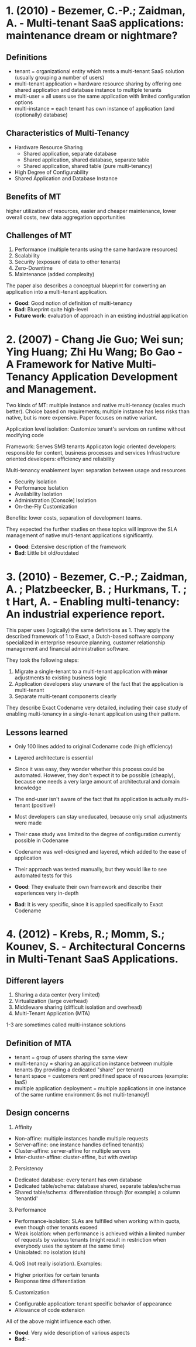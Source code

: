 # 1. (2010) - Bezemer, C.-P.; Zaidman, A. - Multi-tenant SaaS applications: maintenance dream or nightmare?

## Definitions

* tenant = organizational entity which rents a multi-tenant SaaS solution (usually grouping a number of users)
* multi-tenant application = hardware resource sharing by offering one shared application and database instance to multiple tenants
* multi-user = all users use the same application with limited configuration options
* multi-instance = each tenant has own instance of application (and (optionally) database)

## Characteristics of Multi-Tenancy

* Hardware Resource Sharing
  - Shared application, separate database
  - Shared application, shared database, separate table
  - Shared application, shared table (pure multi-tenancy)
* High Degree of Configurability
* Shared Application and Database Instance

## Benefits of MT

higher utilization of resources, easier and cheaper maintenance, lower overall costs, new data aggregation opportunities

## Challenges of MT

1. Performance (multiple tenants using the same hardware resources)
2. Scalability
3. Security (exposure of data to other tenants)
4. Zero-Downtime 
5. Maintenance (added complexity)

The paper also describes a conceptual blueprint for converting an application into a multi-tenant application.

* **Good**: Good notion of definition of multi-tenancy
* **Bad**: Blueprint quite high-level
* **Future work**: evaluation of approach in an existing industrial application


# 2. (2007) - Chang Jie Guo; Wei sun; Ying Huang; Zhi Hu Wang; Bo Gao - A Framework for Native Multi-Tenancy Application Development and Management.

Two kinds of MT: multiple instance and native multi-tenancy (scales much better). Choice based on requirements; multiple instance has less risks than native, but is more expensive. Paper focuses on native variant.

Application level isolation: Customize tenant's services on runtime without modifying code

Framework: Serves SMB tenants
Applicaton logic oriented developers: responsible for content, business processes and services
Infrastructure oriented developers: efficiency and reliability

Multi-tenancy enablement layer: separation between usage and resources
 * Security Isolation
 * Performance Isolation
 * Availability Isolation
 * Administration [Console] Isolation
 * On-the-Fly Customization

Benefits: lower costs, separation of development teams. 

They expected the further studies on these topics will improve the SLA management of native multi-tenant applications significantly. 

* **Good**: Extensive description of the framework
* **Bad**: Little bit old/outdated


# 3. (2010) - Bezemer, C.-P.; Zaidman, A. ; Platzbeecker, B. ; Hurkmans, T. ; t Hart, A. - Enabling multi-tenancy: An industrial experience report.

This paper uses (logically) the same definitions as 1. They apply the described framework of 1 to Exact, a Dutch-based software company specialized in enterprise resource planning, customer relationship management and financial administration software.

They took the following steps:
1. Migrate a single-tenant to a multi-tenant application with **minor** adjustments to existing business logic
2. Application developers stay unaware of the fact that the application is multi-tenant
3. Separate multi-tenant components clearly

They describe Exact Codename very detailed, including their case study of enabling multi-tenancy in a single-tenant application using their pattern.

## Lessons learned
* Only 100 lines added to original Codename code (high efficiency)
* Layered architecture is essential
* Since it was easy, they wonder whether this process could be automated. However, they don't expect it to be possible (cheaply), because one needs a very large amount of architectural and domain knowledge
* The end-user isn't aware of the fact that its application is actually multi-tenant (positive!)
* Most developers can stay uneducated, because only small adjustments were made
* Their case study was limited to the degree of configuration currently possible in Codename
* Codename was well-designed and layered, which added to the ease of application
* Their approach was tested manually, but they would like to see automated tests for this


* **Good**: They evaluate their own framework and describe their experiences very in-depth
* **Bad**: It is very specific, since it is applied specifically to Exact Codename


# 4. (2012) - Krebs, R.; Momm, S.; Kounev, S. - Architectural Concerns in Multi-Tenant SaaS Applications.

## Different layers
1. Sharing a data center (very limited)
2. Virtualization (large overhead)
3. Middleware sharing (difficult isolation and overhead)
4. Multi-Tenant Application (MTA)

1-3 are sometimes called multi-instance solutions

## Definition of MTA

* tenant = group of users sharing the same view
* multi-tenancy = sharing an application instance between multiple tenants (by providing a dedicated "share" per tenant)
* tenant space = customers rent predifined space of resources (example: IaaS)
* multiple application deployment = multiple applications in one instance of the same runtime environment (is not multi-tenancy!)

## Design concerns
1. Affinity
  * Non-affine: multiple instances handle multiple requests
  * Server-affine: one instance handles defined tenant(s)
  * Cluster-affine: server-affine for multiple servers
  * Inter-cluster-affine: cluster-affine, but with overlap
2. Persistency
  * Dedicated database: every tenant has own database
  * Dedicated table/schema: database shared, separate tables/schemas
  * Shared table/schema: differentiation through (for example) a column `tenantId'
3. Performance
  * Performance-isolation: SLAs are fulfilled when working within quota, even though other tenants exceed
  * Weak isolation: when performance is achieved within a limited number of requests by various tenants (might result in restriction when everybody uses the system at the same time)
  * Unisolated: no isolation (duh)
4. QoS (not really isolation). Examples:
  * Higher priorities for certain tenants
  * Response time differentiation
5. Customization
  * Configurable application: tenant specific behavior of appearance
  * Allowance of code extension

All of the above might influence each other.

* **Good**: Very wide description of various aspects
* **Bad**: -